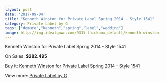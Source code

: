```yaml
---
layout: post
date: '2017-09-04'
title: "Kenneth Winston for Private Label Spring 2014 - Style 1541"
category: Private Label by G
tags: ["demure","kenneth","spring","label","wedding"]
image: http://img.idealgown.com/9315-thickbox_default/kenneth-winston-for-private-label-spring-2014-style-1541.jpg
---
```

Kenneth Winston for Private Label Spring 2014 - Style 1541

On Sales: **$282.495**
<a href="https://www.idealgown.com/en/private-label-by-g/3884-kenneth-winston-for-private-label-spring-2014-style-1541.html"><amp-img layout="responsive" width="600" height="600" src="//img.idealgown.com/9315-thickbox_default/kenneth-winston-for-private-label-spring-2014-style-1541.jpg" alt="Kenneth Winston for Private Label Spring 2014 - Style 1541 0" /></a>
<a href="https://www.idealgown.com/en/private-label-by-g/3884-kenneth-winston-for-private-label-spring-2014-style-1541.html"><amp-img layout="responsive" width="600" height="600" src="//img.idealgown.com/9318-thickbox_default/kenneth-winston-for-private-label-spring-2014-style-1541.jpg" alt="Kenneth Winston for Private Label Spring 2014 - Style 1541 1" /></a>
<a href="https://www.idealgown.com/en/private-label-by-g/3884-kenneth-winston-for-private-label-spring-2014-style-1541.html"><amp-img layout="responsive" width="600" height="600" src="//img.idealgown.com/9317-thickbox_default/kenneth-winston-for-private-label-spring-2014-style-1541.jpg" alt="Kenneth Winston for Private Label Spring 2014 - Style 1541 2" /></a>
<a href="https://www.idealgown.com/en/private-label-by-g/3884-kenneth-winston-for-private-label-spring-2014-style-1541.html"><amp-img layout="responsive" width="600" height="600" src="//img.idealgown.com/9316-thickbox_default/kenneth-winston-for-private-label-spring-2014-style-1541.jpg" alt="Kenneth Winston for Private Label Spring 2014 - Style 1541 3" /></a>

Buy it: [Kenneth Winston for Private Label Spring 2014 - Style 1541](https://www.idealgown.com/en/private-label-by-g/3884-kenneth-winston-for-private-label-spring-2014-style-1541.html "Kenneth Winston for Private Label Spring 2014 - Style 1541")

View more: [Private Label by G](https://www.idealgown.com/en/46-private-label-by-g "Private Label by G")